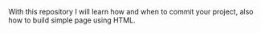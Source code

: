 With this repository I will learn how and when to commit your project, also how to build simple page using HTML.